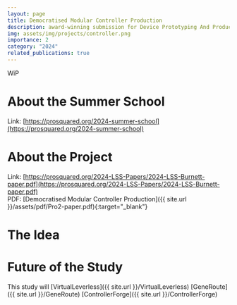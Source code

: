 ```yaml
---
layout: page
title: Democratised Modular Controller Production
description: award-winning submission for Device Prototyping And Production Summer School
img: assets/img/projects/controller.png
importance: 2
category: "2024"
related_publications: true
---
```


WiP

# About the Summer School

Link: [https://prosquared.org/2024-summer-school](https://prosquared.org/2024-summer-school)

# About the Project

Link: [https://prosquared.org/2024-LSS-Papers/2024-LSS-Burnett-paper.pdf](https://prosquared.org/2024-LSS-Papers/2024-LSS-Burnett-paper.pdf) \
PDF: [Democratised Modular Controller Production]({{ site.url }}/assets/pdf/Pro2-paper.pdf){:target="\_blank"}

# The Idea

# Future of the Study
This study will 
[VirtualLeverless]({{ site.url }}/VirtualLeverless)
[GeneRoute]({{ site.url }}/GeneRoute)
[ControllerForge]({{ site.url }}/ControllerForge)